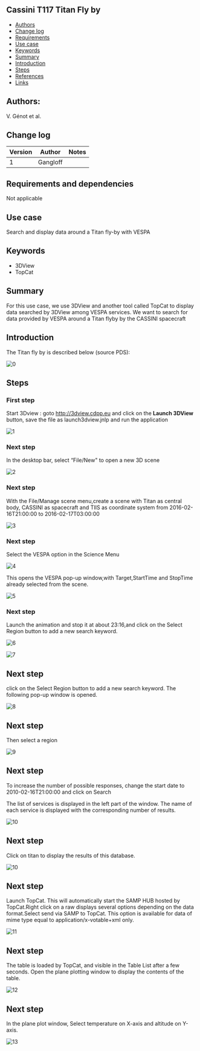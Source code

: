 ## Cassini T117 Titan Fly by

* [Authors](#authors)
* [Change log](#change-log)
* [Requirements](#requirements-and-dependencies)
* [Use case](#use-case)
* [Keywords](#keywords)
* [Summary](#summary)
* [Introduction](#introduction)
* [Steps](#steps)
* [References](#references)
* [Links](#links)

## Authors:

V. Génot et al.

## Change log

| Version       | Author        | Notes  |
| ------------- |:-------------:| -----: |
| 1             | Gangloff      |    |


## Requirements and dependencies
 Not applicable

## Use case
Search and display data around a Titan fly-by with VESPA

## Keywords
* 3DView
* TopCat

## Summary
For this use case, we use 3DView and another tool called TopCat to display data searched by 3DView among VESPA services.
We want to search for data provided by VESPA around a Titan flyby by the CASSINI spacecraft

## Introduction

The Titan fly by is described below (source PDS):


![0](https://raw.githubusercontent.com/epn-vespa/tutorials/master/cassini-titan-flyby/img/T117atPDS.png)

## Steps

### First step
Start 3Dview : goto http://3dview.cdpp.eu and click on the **Launch 3DView** button, save the file as launch3dview.jnlp and run the application

![1](https://raw.githubusercontent.com/epn-vespa/tutorials/master/cassini-titan-flyby/img/3DviewLaunchPage.png)

### Next step
In the desktop bar, select “File/New" to open a new 3D scene

![2](https://raw.githubusercontent.com/epn-vespa/tutorials/master/cassini-titan-flyby/img/open3Dscene.png)

### Next step
With the File/Manage scene menu,create a scene with Titan as central body, CASSINI as spacecraft and TIIS as coordinate system
from 2016-02-16T21:00:00 to 2016-02-17T03:00:00

![3](https://raw.githubusercontent.com/epn-vespa/tutorials/master/cassini-titan-flyby/img/manageScene.png)

### Next step
Select the VESPA option in the Science Menu

![4](https://raw.githubusercontent.com/epn-vespa/tutorials/master/cassini-titan-flyby/img/sciencemenu.png)

This opens the VESPA pop-up window,with Target,StartTime and StopTime already selected from the scene.

![5](https://raw.githubusercontent.com/epn-vespa/tutorials/master/cassini-titan-flyby/img/EPNTAPWindow.png)

### Next step
Launch the animation and stop it at about 23:16,and click on the Select Region button to add a new search keyword.

![6](https://raw.githubusercontent.com/epn-vespa/tutorials/master/cassini-titan-flyby/img/launchAnimation.png)

![7](https://raw.githubusercontent.com/epn-vespa/tutorials/master/cassini-titan-flyby/img/time.png)

## Next step
click on the Select Region button to add a new search keyword. The following pop-up window is opened.

![8](https://raw.githubusercontent.com/epn-vespa/tutorials/master/cassini-titan-flyby/img/selectRegion1.png)

## Next step
Then select a region 

![9](https://raw.githubusercontent.com/epn-vespa/tutorials/master/cassini-titan-flyby/img/selectRegion2.png)

## Next step
To increase the number of possible responses, change the start date to
2010-02-16T21:00:00  and click on Search

The list of services is displayed in the left part of the window. The name of each service is displayed with the corresponding
number of results.

![10](https://raw.githubusercontent.com/epn-vespa/tutorials/master/cassini-titan-flyby/img/ListOfServices.png)

## Next step
Click on titan to display the results of this database.

![10](https://raw.githubusercontent.com/epn-vespa/tutorials/master/cassini-titan-flyby/img/titanResults.png)

## Next step
Launch TopCat. This will automatically start the SAMP HUB hosted by TopCat.Right click on a raw displays several options
depending on the data format.Select send via SAMP to TopCat.
This option is available for data of mime type equal to application/x-votable+xml only.

![11](https://raw.githubusercontent.com/epn-vespa/tutorials/master/cassini-titan-flyby/img/sendToTopCat.png)

## Next step

The table is loaded by TopCat, and visible in the Table List after a few seconds. Open the plane plotting window to display the contents of the table.

![12](https://raw.githubusercontent.com/epn-vespa/tutorials/master/cassini-titan-flyby/img/topcatView.png)

## Next step

In the plane plot window, Select temperature on X-axis and altitude on Y-axis.

![13](https://raw.githubusercontent.com/epn-vespa/tutorials/master/cassini-titan-flyby/img/planePlotting.png)


